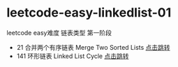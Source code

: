 # leetcode-easy-linkedlist-01

leetcode easy难度 链表类型 第一阶段

- 21 合并两个有序链表 Merge Two Sorted Lists [点击跳转](./src/main/java/org/cdp/skill/algorithm/linkedlist/MergeTwoSortedLists.java)
- 141 环形链表 Linked List Cycle [点击跳转](./src/main/java/org/cdp/skill/algorithm/linkedlist/LinkedListCycle.java)